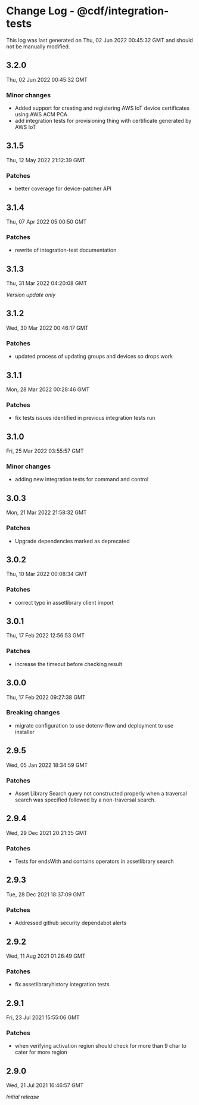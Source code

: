 # Change Log - @cdf/integration-tests

This log was last generated on Thu, 02 Jun 2022 00:45:32 GMT and should not be manually modified.

## 3.2.0
Thu, 02 Jun 2022 00:45:32 GMT

### Minor changes

- Added support for creating and registering AWS IoT device certificates using AWS ACM PCA.
- add integration tests for provisioning thing with certificate generated by AWS IoT

## 3.1.5
Thu, 12 May 2022 21:12:39 GMT

### Patches

- better coverage for device-patcher API

## 3.1.4
Thu, 07 Apr 2022 05:00:50 GMT

### Patches

- rewrite of integration-test documentation

## 3.1.3
Thu, 31 Mar 2022 04:20:08 GMT

_Version update only_

## 3.1.2
Wed, 30 Mar 2022 00:46:17 GMT

### Patches

- updated process of updating groups and devices so drops work

## 3.1.1
Mon, 28 Mar 2022 00:28:46 GMT

### Patches

- fix tests issues identified in previous integration tests run

## 3.1.0
Fri, 25 Mar 2022 03:55:57 GMT

### Minor changes

- adding new integration tests for command and control

## 3.0.3
Mon, 21 Mar 2022 21:58:32 GMT

### Patches

- Upgrade dependencies marked as deprecated

## 3.0.2
Thu, 10 Mar 2022 00:08:34 GMT

### Patches

- correct typo in assetlibrary client import

## 3.0.1
Thu, 17 Feb 2022 12:56:53 GMT

### Patches

- increase the timeout before checking result

## 3.0.0
Thu, 17 Feb 2022 09:27:38 GMT

### Breaking changes

- migrate configuration to use dotenv-flow and deployment to use installer

## 2.9.5
Wed, 05 Jan 2022 18:34:59 GMT

### Patches

- Asset Library Search query not constructed properly when a traversal search was specified followed by a non-traversal search.

## 2.9.4
Wed, 29 Dec 2021 20:21:35 GMT

### Patches

- Tests for endsWith and contains operators in assetlibrary search

## 2.9.3
Tue, 28 Dec 2021 18:37:09 GMT

### Patches

- Addressed github security dependabot alerts

## 2.9.2
Wed, 11 Aug 2021 01:26:49 GMT

### Patches

- fix assetlibraryhistory integration tests

## 2.9.1
Fri, 23 Jul 2021 15:55:06 GMT

### Patches

- when verifying activation region should check for more than 9 char to cater for more region

## 2.9.0
Wed, 21 Jul 2021 16:46:57 GMT

_Initial release_

